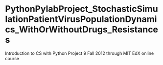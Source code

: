 PythonPylabProject_StochasticSimulationPatientVirusPopulationDynamics_WithOrWithoutDrugs_Resistances
====================================================================================================

Introduction to CS with Python Project 9 Fall 2012 through MIT EdX online course
